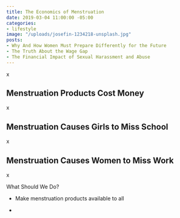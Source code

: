 ```yaml
---
title: The Economics of Menstruation
date: 2019-03-04 11:00:00 -05:00
categories:
- lifestyle
image: "/uploads/josefin-1234218-unsplash.jpg"
posts:
- Why And How Women Must Prepare Differently for the Future
- The Truth About the Wage Gap
- The Financial Impact of Sexual Harassment and Abuse
---
```


x

## Menstruation Products Cost Money

x

## Menstruation Causes Girls to Miss School

x

## Menstruation Causes Women to Miss Work

x

What Should We Do?

* Make menstruation products available to all

* 